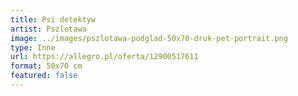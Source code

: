 ```yaml
---
title: Psi detektyw
artist: Pszlotawa
image: ../images/pszlotawa-podglad-50x70-druk-pet-portrait.png
type: Inne
url: https://allegro.pl/oferta/12900517611
format: 50x70 cm
featured: false
---
```


